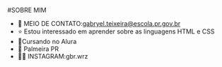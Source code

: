 #SOBRE MIM
- 📢 MEIO DE CONTATO:gabryel.teixeira@escola.pr.gov.br
- ⭐ Estou interessado em aprender sobre as linguagens HTML e CSS
- 🌱Cursando no Alura
- 🗿 Palmeira PR
- 🗿🍷 INSTAGRAM:gbr.wrz 
<!---
gabryel7/gabryel7 is a ✨ special ✨ repository because its `README.md` (this file) appears on your GitHub profile.
You can click the Preview link to take a look at your changes.
--->
